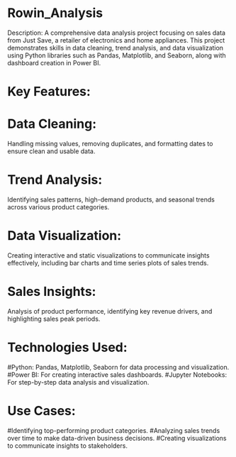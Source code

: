# Rowin_Analysis
Description:
A comprehensive data analysis project focusing on sales data from Just Save, a retailer of electronics and home appliances. This project demonstrates skills in data cleaning, trend analysis, and data visualization using Python libraries such as Pandas, Matplotlib, and Seaborn, along with dashboard creation in Power BI.

# Key Features:
# Data Cleaning:
Handling missing values, removing duplicates, and formatting dates to ensure clean and usable data.
# Trend Analysis: 
Identifying sales patterns, high-demand products, and seasonal trends across various product categories.
# Data Visualization: 
Creating interactive and static visualizations to communicate insights effectively, including bar charts and time series plots of sales trends.
# Sales Insights: 
Analysis of product performance, identifying key revenue drivers, and highlighting sales peak periods.
# Technologies Used:
#Python: Pandas, Matplotlib, Seaborn for data processing and visualization.
#Power BI: For creating interactive sales dashboards.
#Jupyter Notebooks: For step-by-step data analysis and visualization.
# Use Cases:
#Identifying top-performing product categories.
#Analyzing sales trends over time to make data-driven business decisions.
#Creating visualizations to communicate insights to stakeholders.
